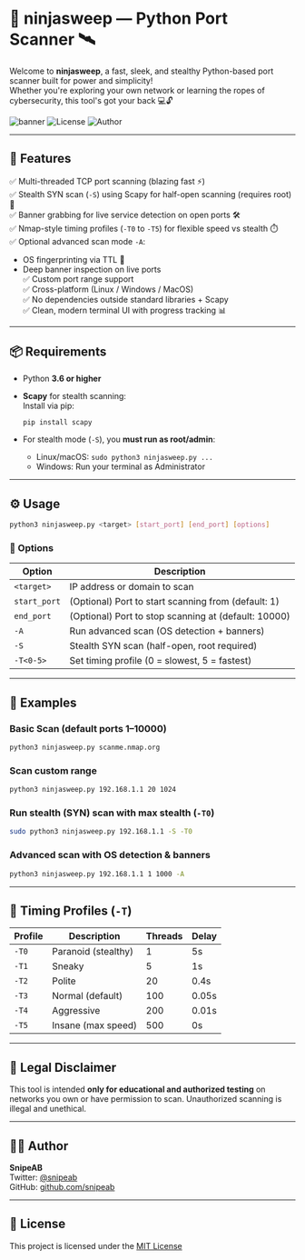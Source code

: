 
# 🥷 ninjasweep — Python Port Scanner 🛰️

Welcome to **ninjasweep**, a fast, sleek, and stealthy Python-based port scanner built for power and simplicity!  
Whether you're exploring your own network or learning the ropes of cybersecurity, this tool's got your back 💻🔓

![banner](https://img.shields.io/badge/python-3.6%2B-blue?logo=python)
![License](https://img.shields.io/badge/license-MIT-green)
![Author](https://img.shields.io/badge/author-SnipeAB-informational)

---

## 🎯 Features

✅ Multi-threaded TCP port scanning (blazing fast ⚡)  
✅ Stealth SYN scan (`-S`) using Scapy for half-open scanning (requires root) 🥷  
✅ Banner grabbing for live service detection on open ports 🛠️  
✅ Nmap-style timing profiles (`-T0` to `-T5`) for flexible speed vs stealth ⏱️  
✅ Optional advanced scan mode `-A`:
   - OS fingerprinting via TTL 📡  
   - Deep banner inspection on live ports  
✅ Custom port range support  
✅ Cross-platform (Linux / Windows / MacOS)  
✅ No dependencies outside standard libraries + Scapy  
✅ Clean, modern terminal UI with progress tracking 📊  

---

## 📦 Requirements

- Python **3.6 or higher**
- **Scapy** for stealth scanning:  
  Install via pip:

  ```bash
  pip install scapy
  ```

- For stealth mode (`-S`), you **must run as root/admin**:

  - Linux/macOS: `sudo python3 ninjasweep.py ...`
  - Windows: Run your terminal as Administrator

---

## ⚙️ Usage

```bash
python3 ninjasweep.py <target> [start_port] [end_port] [options]
```

### 📘 Options

| Option      | Description                                      |
|-------------|--------------------------------------------------|
| `<target>`  | IP address or domain to scan                     |
| `start_port`| (Optional) Port to start scanning from (default: 1) |
| `end_port`  | (Optional) Port to stop scanning at (default: 10000) |
| `-A`        | Run advanced scan (OS detection + banners)       |
| `-S`        | Stealth SYN scan (half-open, root required)      |
| `-T<0-5>`   | Set timing profile (0 = slowest, 5 = fastest)    |

---

## 🚀 Examples

### Basic Scan (default ports 1–10000)
```bash
python3 ninjasweep.py scanme.nmap.org
```

### Scan custom range
```bash
python3 ninjasweep.py 192.168.1.1 20 1024
```

### Run stealth (SYN) scan with max stealth (`-T0`)
```bash
sudo python3 ninjasweep.py 192.168.1.1 -S -T0
```

### Advanced scan with OS detection & banners
```bash
python3 ninjasweep.py 192.168.1.1 1 1000 -A
```

---

## 🧠 Timing Profiles (`-T`)

| Profile | Description        | Threads | Delay  |
|---------|--------------------|---------|--------|
| `-T0`   | Paranoid (stealthy)| 1       | 5s     |
| `-T1`   | Sneaky             | 5       | 1s     |
| `-T2`   | Polite             | 20      | 0.4s   |
| `-T3`   | Normal (default)   | 100     | 0.05s  |
| `-T4`   | Aggressive         | 200     | 0.01s  |
| `-T5`   | Insane (max speed) | 500     | 0s     |

---

## 🔐 Legal Disclaimer

This tool is intended **only for educational and authorized testing** on networks you own or have permission to scan. Unauthorized scanning is illegal and unethical.

---

## 👨‍💻 Author

**SnipeAB**  
Twitter: [@snipeab](https://twitter.com/snipeab)  
GitHub: [github.com/snipeab](https://github.com/snipeab)

---

## 🧾 License

This project is licensed under the [MIT License](LICENSE)
